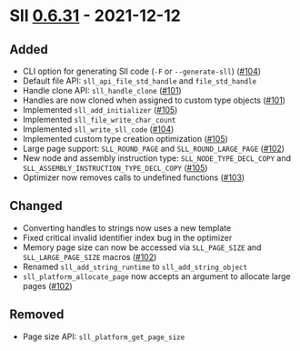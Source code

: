 # Sll [0.6.31] - 2021-12-12

## Added

- CLI option for generating Sll code (`-F` or `--generate-sll`) ([#104])
- Default file API: `sll_api_file_std_handle` and `file_std_handle`
- Handle clone API: `sll_handle_clone` ([#101])
- Handles are now cloned when assigned to custom type objects ([#101])
- Implemented `sll_add_initializer` ([#105])
- Implemented `sll_file_write_char_count`
- Implemented `sll_write_sll_code` ([#104])
- Implemented custom type creation optimization ([#105])
- Large page support: `SLL_ROUND_PAGE` and `SLL_ROUND_LARGE_PAGE` ([#102])
- New node and assembly instruction type: `SLL_NODE_TYPE_DECL_COPY` and `SLL_ASSEMBLY_INSTRUCTION_TYPE_DECL_COPY` ([#105])
- Optimizer now removes calls to undefined functions ([#103])

## Changed

- Converting handles to strings now uses a new template
- Fixed critical invalid identifier index bug in the optimizer
- Memory page size can now be accessed via `SLL_PAGE_SIZE` and `SLL_LARGE_PAGE_SIZE` macros ([#102])
- Renamed `sll_add_string_runtime` to `sll_add_string_object`
- `sll_platform_allocate_page` now accepts an argument to allocate large pages ([#102])

## Removed

- Page size API: `sll_platform_get_page_size`

[0.6.31]: https://github.com/sl-lang/sll/compare/sll-v0.6.30...sll-v0.6.31
[#105]: https://github.com/sl-lang/sll/issues/105
[#105]: https://github.com/sl-lang/sll/issues/105
[#105]: https://github.com/sl-lang/sll/issues/105
[#104]: https://github.com/sl-lang/sll/issues/104
[#104]: https://github.com/sl-lang/sll/issues/104
[#103]: https://github.com/sl-lang/sll/issues/103
[#102]: https://github.com/sl-lang/sll/issues/102
[#102]: https://github.com/sl-lang/sll/issues/102
[#102]: https://github.com/sl-lang/sll/issues/102
[#101]: https://github.com/sl-lang/sll/issues/101
[#101]: https://github.com/sl-lang/sll/issues/101
